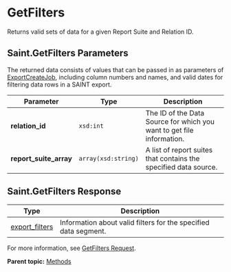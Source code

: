 # GetFilters

Returns valid sets of data for a given Report Suite and Relation ID.

## Saint.GetFilters Parameters

The returned data consists of values that can be passed in as parameters of [ExportCreateJob](r_exportCreateJob.md#), including column numbers and names, and valid dates for filtering data rows in a SAINT export.

|Parameter|Type|Description|
|---------|----|-----------|
|**relation\_id** |`xsd:int` | The ID of the Data Source for which you want to get file information. |
|**report\_suite\_array** |`array(xsd:string)` | A list of report suites that contains the specified data source. |

## Saint.GetFilters Response

|Type|Description|
|----|-----------|
|[export\_filters](../data_types/r_export_filters.md#) | Information about valid filters for the specified data segment. |

For more information, see [GetFilters Request](../sample_code/r_GetFilters_sample.md#).

**Parent topic:** [Methods](../methods/c_saint_methods.md)

